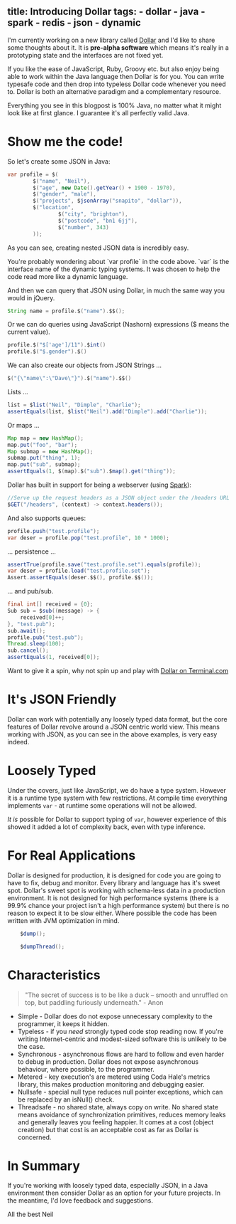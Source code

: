 title: Introducing Dollar
tags:
    - dollar
    - java
    - spark
    - redis
    - json
    - dynamic
---

I'm currently working on a new library called [Dollar](http://github.com/cazcade/dollar) and I'd like to share some thoughts about it. It is **pre-alpha software** which means it's really in a prototyping state and the interfaces are not fixed yet.

If you like the ease of JavaScript, Ruby, Groovy etc. but also enjoy being able to work within the Java language then Dollar is for you. You can write typesafe code and then drop into typeless Dollar code whenever you need to. Dollar is both an alternative paradigm and a complementary resource.

<div class="alert alert-danger" role="alert">Everything you see in this blogpost is 100% Java, no matter what it might look like at first glance. I guarantee it's all perfectly valid Java.</div>

Show me the code!
=================

So let's create some JSON in Java:

``` Java
var profile = $(
        $("name", "Neil"),
        $("age", new Date().getYear() + 1900 - 1970),
        $("gender", "male"),
        $("projects", $jsonArray("snapito", "dollar")),
        $("location",
                $("city", "brighton"),
                $("postcode", "bn1 6jj"),
                $("number", 343)
        ));
```
As you can see, creating nested JSON data is incredibly easy.

<div class="alert alert-info" role="alert">
You're probably wondering about `var profile` in the code above. `var` is the interface name of the dynamic typing systems. It was chosen to help the code read more like a dynamic language.
</div>


And then we can query that JSON using Dollar, in much the same way you would in jQuery.

``` Java
String name = profile.$("name").$$();
```

Or we can do queries using JavaScript (Nashorn) expressions ($ means the current value).

``` Java
profile.$("$['age']/11").$int()
profile.$("$.gender").$()
```

We can also create our objects from JSON Strings ...
``` Java
$("{\"name\":\"Dave\"}").$("name").$$()
```

Lists ...

``` Java
list = $list("Neil", "Dimple", "Charlie");
assertEquals(list, $list("Neil").add("Dimple").add("Charlie"));
```

Or maps ...

``` Java
Map map = new HashMap();
map.put("foo", "bar");
Map submap = new HashMap();
submap.put("thing", 1);
map.put("sub", submap);
assertEquals(1, $(map).$("sub").$map().get("thing"));
```

Dollar has built in support for being a webserver (using [Spark](http://www.sparkjava.com/)):

``` Java
//Serve up the request headers as a JSON object under the /headers URL
$GET("/headers", (context) -> context.headers());
```

And also supports queues:


``` Java
profile.push("test.profile");
var deser = profile.pop("test.profile", 10 * 1000);
```

... persistence ...

``` Java
assertTrue(profile.save("test.profile.set").equals(profile));
var deser = profile.load("test.profile.set");
Assert.assertEquals(deser.$$(), profile.$$());
```

... and pub/sub.

``` Java
final int[] received = {0};
Sub sub = $sub((message) -> {
    received[0]++;
}, "test.pub");
sub.await();
profile.pub("test.pub");
Thread.sleep(100);
sub.cancel();
assertEquals(1, received[0]);
```

Want to give it a spin, why not spin up and play with [Dollar on Terminal.com](https://www.terminal.com/tiny/hMuBxSTEeF)

<!-- more -->


It's JSON Friendly
==================

Dollar can work with potentially any loosely typed data format, but the core features of Dollar revolve around a JSON centric world view. This means working with JSON, as you can see in the above examples, is very easy indeed.


Loosely Typed
=============

Under the covers, just like JavaScript, we do have a type system. However it is a runtime type system with few restrictions. At compile time everything implements `var` - at runtime some operations will not be allowed.

*It is* possible for Dollar to support typing of `var`, however experience of this showed it added a lot of complexity back, even with type inference.


For Real Applications
=====================

Dollar is designed for production, it is designed for code you are going to have to fix, debug and monitor. Every library and language has it's sweet spot. Dollar's sweet spot is working with schema-less data in a production environment. It is not designed for high performance systems (there is a 99.9% chance your project isn't a high performance system) but there is no reason to expect it to be slow either. Where possible the code has been written with JVM optimization in mind.

``` Java Dump the JVM wide system metrics, analytics etc.
    $dump();
```

``` Java Dump the current threads system metrics, analytics etc.
    $dumpThread();
```

Characteristics
===============

> "The secret of success is to be like a duck – smooth and unruffled on top, but paddling furiously underneath." - Anon

* Simple - Dollar does do not expose unnecessary complexity to the programmer, it keeps it hidden.
* Typeless - if you *need* strongly typed code stop reading now. If you're writing Internet-centric and modest-sized software this is unlikely to be the case.
* Synchronous - asynchronous flows are hard to follow and even harder to debug in production. Dollar does not expose asynchronous behaviour, where possible, to the programmer.
* Metered - key execution's are metered using Coda Hale's metrics library, this makes production monitoring and debugging easier.
* Nullsafe - special null type reduces null pointer exceptions, which can be replaced by an isNull() check.
* Threadsafe - no shared state, always copy on write. No shared state means avoidance of synchronization primitives, reduces memory leaks and generally leaves you feeling happier. It comes at a cost (object creation) but that cost is an acceptable cost as far as Dollar is concerned.

In Summary
==========

If you're working with loosely typed data, especially JSON, in a Java environment then consider Dollar as an option for your future projects. In the meantime, I'd love feedback and suggestions.

All the best
Neil